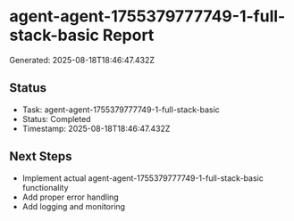 # agent-agent-1755379777749-1-full-stack-basic Report

Generated: 2025-08-18T18:46:47.432Z

## Status
- Task: agent-agent-1755379777749-1-full-stack-basic
- Status: Completed
- Timestamp: 2025-08-18T18:46:47.432Z

## Next Steps
- Implement actual agent-agent-1755379777749-1-full-stack-basic functionality
- Add proper error handling
- Add logging and monitoring
